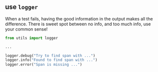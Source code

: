 ## use `logger`

When a test fails, having the good information in the output makes all the difference. There is sweet spot between no info, and too much info, use your common sense!

```python
from utils import logger

...

logger.debug("Try to find span with ...")
logger.info("Found to find span with ...")
logger.error("Span is missing ...")
```
